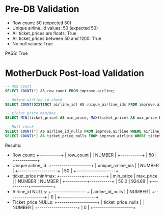# Pre-DB Validation

- Row count: 50 (expected 50)
- Unique airline_id values: 50 (expected 50)
- All ticket_prices are floats: True
- All ticket_prices between 50 and 1200: True
- No null values: True

PASS: True
# MotherDuck Post-load Validation

```sql
-- Row count
SELECT COUNT(*) AS row_count FROM improve.airline;

-- Unique airline_id check
SELECT COUNT(DISTINCT airline_id) AS unique_airline_ids FROM improve.airline;

-- ticket_price min/max
SELECT MIN(ticket_price) AS min_price, MAX(ticket_price) AS max_price FROM improve.airline;

-- Null check
SELECT COUNT(*) AS airline_id_nulls FROM improve.airline WHERE airline_id IS NULL;
SELECT COUNT(*) AS ticket_price_nulls FROM improve.airline WHERE ticket_price IS NULL;
```

Results:

- Row count: +-----------+
| row_count |
|  NUMBER   |
+-----------+
|    50     |
+-----------+
- Unique airline_id: +--------------------+
| unique_airline_ids |
|       NUMBER       |
+--------------------+
|         50         |
+--------------------+
- ticket_price min/max: +-----------+-----------+
| min_price | max_price |
|  NUMBER   |  NUMBER   |
+-----------+-----------+
|   50.0    |  924.89   |
+-----------+-----------+
- Airline_id NULLs: +------------------+
| airline_id_nulls |
|      NUMBER      |
+------------------+
|        0         |
+------------------+
- Ticket_price NULLs: +--------------------+
| ticket_price_nulls |
|       NUMBER       |
+--------------------+
|         0          |
+--------------------+
